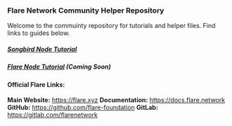### Flare Network Community Helper Repository

Welcome to the commuinty repository for tutorials and helper files. Find links to guides below.

##### [Songbird Node Tutorial](tutorials/songbird-node-tutorial.md)

##### [Flare Node Tutorial](tutorials/flare-node-tutorial.md) (Coming Soon)

#### Official Flare Links:

**Main Website:** https://flare.xyz
**Documentation:** https://docs.flare.network
**GitHub:** https://github.com/flare-foundation
**GitLab:** https://gitlab.com/flarenetwork
